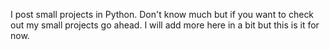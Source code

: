 I post small projects in Python.
Don't know much but if you want to check out my small projects go ahead.
I will add more here in a bit but this is it for now.
